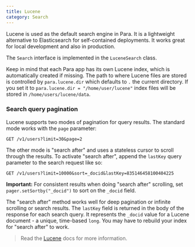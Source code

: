 ```yaml
---
title: Lucene
category: Search
---
```


Lucene is used as the default search engine in Para. It is a lightweight alternative to Elasticsearch for self-contained
deployments. It works great for local development and also in production.

The `Search` interface is implemented in the `LuceneSearch` class.

Keep in mind that each Para app has its own Lucene index, which is automatically created if missing. The path to where
Lucene files are stored is controlled by `para.lucene.dir` which defaults to `.` the current directory. If you set it
to `para.lucene.dir = "/home/user/lucene"` index files will be stored in `/home/users/lucene/data`.

### Search query pagination

Lucene supports two modes of pagination for query results. The standard mode works with the `page` parameter:
```
GET /v1/users?limit=30&page=2
```
The other mode is "search after" and uses a stateless cursor to scroll through the results.
To activate "search after", append the `lastKey` query parameter to the search request like so:
```
GET /v1/users?limit=10000&sort=_docid&lastKey=835146458100404225
```
**Important:** For consistent results when doing "search after" scrolling, set `pager.setSortby("_docid")`
to sort on the `_docid` field.

The "search after" method works well for deep pagination or infinite scrolling or search results.
The `lastKey` field is returned in the body of the response for each search query. It represents the `_docid` value
for a Lucene document - a unique, time-based `long`. You may have to rebuild your index for "search after" to work.

> Read the [Lucene](http://lucene.apache.org/core/) docs for more information.
